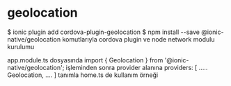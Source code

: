 # geolocation
$ ionic plugin add cordova-plugin-geolocation
$ npm install --save @ionic-native/geolocation
komutlarıyla cordova plugin ve node network modulu kurulumu

app.module.ts dosyasında
import { Geolocation } from '@ionic-native/geolocation'; işleminden sonra provider alanına providers: [ ..... Geolocation, .... ] tanımla home.ts de kullanım örneği
